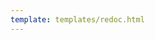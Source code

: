 ```yaml
---
template: templates/redoc.html
---
```


<redoc spec-url="{{base_path}}/apis/restapis/extend-sessions.yaml" scroll-y-offset="{{redocly.scroll_y_offset}}"></redoc>
